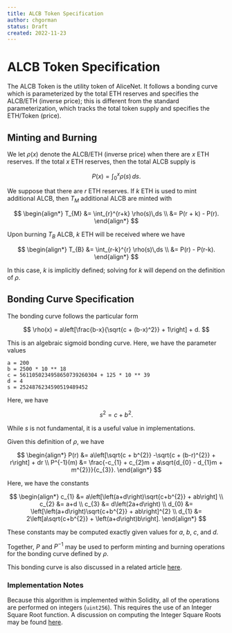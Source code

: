 ```yaml
---
title: ALCB Token Specification
author: chgorman
status: Draft
created: 2022-11-23
---
```


# ALCB Token Specification

The ALCB Token is the utility token of AliceNet.
It follows a bonding curve which is parameterized by
the total ETH reserves and specifies the ALCB/ETH (inverse price);
this is different from the standard parameterization,
which tracks the total token supply and specifies
the ETH/Token (price).

## Minting and Burning

We let $\rho(x)$ denote the ALCB/ETH (inverse price)
when there are $x$ ETH reserves.
If the total $x$ ETH reserves, then the total ALCB supply is

$$
P(x) = \int_{0}^{x} \rho(s)\,ds.
$$

We suppose that there are $r$ ETH reserves.
If $k$ ETH is used to mint additional ALCB,
then $T_{M}$ additional ALCB are minted with

$$
\begin{align*}
T_{M} &= \int_{r}^{r+k} \rho(s)\,ds \\
    &= P(r + k) - P(r).
\end{align*}
$$

Upon burning $T_{B}$ ALCB,
$k$ ETH will be received where we have

$$
\begin{align*}
T_{B} &= \int_{r-k}^{r} \rho(s)\,ds \\
    &= P(r) - P(r-k).
\end{align*}
$$

In this case, $k$ is implicitly defined;
solving for $k$ will depend on the definition of $\rho$.

## Bonding Curve Specification

The bonding curve follows the particular form

$$
\rho(x) = a\left[\frac{b-x}{\sqrt{c + (b-x)^2}} + 1\right] + d.
$$

This is an algebraic sigmoid bonding curve.
Here, we have the parameter values

```
a = 200
b = 2500 * 10 ** 18
c = 5611050234958650739260304 + 125 * 10 ** 39
d = 4
s = 2524876234590519489452
```

Here, we have

$$
s^{2} = c + b^{2}.
$$

While $s$ is not fundamental, it is a useful value in implementations.

Given this definition of $\rho$,
we have

$$
\begin{align*}
P(r) &= a\left[\sqrt{c + b^{2}} -\sqrt{c + (b-r)^{2}} + r\right] + dr
    \\
P^{-1}(m) &= \frac{-c_{1} + c_{2}m + a\sqrt{d_{0} - d_{1}m + m^{2}}}{c_{3}}.
\end{align*}
$$

Here, we have the constants

$$
\begin{align*}
c_{1} &= a\left[\left(a+d\right)\sqrt{c+b^{2}} + ab\right] \\
c_{2} &= a+d \\
c_{3} &= d\left(2a+d\right) \\
d_{0} &= \left[\left(a+d\right)\sqrt{c+b^{2}} + ab\right]^{2} \\
d_{1} &= 2\left[a\sqrt{c+b^{2}} + \left(a+d\right)b\right].
\end{align*}
$$

These constants may be computed exactly given values for
$a$, $b$, $c$, and $d$.

Together, $P$ and $P^{-1}$ may be used to perform
minting and burning operations for the bonding curve
defined by $\rho$.

This bonding curve is also discussed in a related article
[here](https://github.com/alicenet/.github/blob/main/docs/bonding_curve.pdf).

### Implementation Notes

Because this algorithm is implemented within Solidity,
all of the operations are performed on integers (`uint256`).
This requires the use of an Integer Square Root function.
A discussion on computing the Integer Square Roots may be found
[here](https://github.com/alicenet/.github/blob/main/docs/efficient_isqrt.pdf).